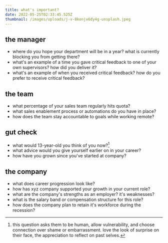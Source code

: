 ```yaml
---
title: what's important?
date: 2022-05-25T02:33:45.525Z
thumbnail: /images/uploads/j-v-8konjx6dy4g-unsplash.jpeg
---
```



## the manager

* where do you hope your department will be in a year? what is currently blocking you from getting there?
* what's an example of a time you gave critical feedback to one of your own supervisors? how did you deliver it? 
* what's an example of when you received critical feedback? how do you prefer to receive critical feedback?

## the team

* what percentage of your sales team regularly hits quota?
* what sales enablement process or automations do you have in place?
* how does the team stay accountable to goals while working remote?

## gut check

* what would 13-year-old you think of you now?[^1]
* what advice would you give yourself earlier on in your career?
* how have you grown since you've started at company?

[^1]: this question asks them to be human, allow vulnerability, and choose connection over shame or embarrassment. love the look of surprise on their face, the appreciation to reflect on past selves.

## the company

* what does career progression look like?
* how has xyz company supported your growth in your current role?
* what are the company's strengths as an employer? it's weaknesses?
* what is the salary band or compensation structure for this role?
* how does the company plan to retain it's workforce during the recession?